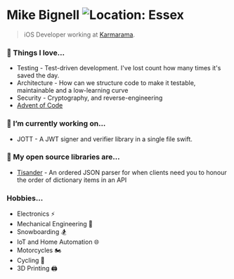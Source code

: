 <!--
**mikezs/mikezs** is a ✨ _special_ ✨ repository because its `README.md` (this file) appears on your GitHub profile.

Here are some ideas to get you started:

- 🔭 I’m currently working on ...
- 🌱 I’m currently learning ...
- 👯 I’m looking to collaborate on ...
- 🤔 I’m looking for help with ...
- 💬 Ask me about ...
- 📫 How to reach me: ...
- 😄 Pronouns: ...
- ⚡ Fun fact: ...
-->

# Mike Bignell ![Location: Essex](https://img.shields.io/badge/location-Essex-brightgreen)
> iOS Developer working at [Karmarama](https://www.karmarama.com/).

### 💛 Things I love...
- Testing - Test-driven development. I've lost count how many times it's saved the day.
- Architecture - How can we structure code to make it testable, maintainable and a low-learning curve
- Security - Cryptography,  and reverse-engineering
- [Advent of Code](https://github.com/mikezs/AoC-2021)

### 🔭 I’m currently working on...
- JOTT - A JWT signer and verifier library in a single file swift.

### 📖 My open source libraries are...
- [Tisander](https://github.com/mikezs/Tisander) - An ordered JSON parser for when clients need you to honour the order of dictionary items in an API

### Hobbies...
- Electronics ⚡️
- Mechanical Engineering 🔩
- Snowboarding 🏂
- IoT and Home Automation 🌐
- Motorcycles 🏍
- Cycling 🚴
- 3D Printing 🖨
